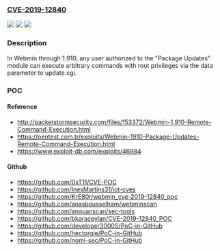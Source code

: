 ### [CVE-2019-12840](https://cve.mitre.org/cgi-bin/cvename.cgi?name=CVE-2019-12840)
![](https://img.shields.io/static/v1?label=Product&message=n%2Fa&color=blue)
![](https://img.shields.io/static/v1?label=Version&message=n%2Fa&color=blue)
![](https://img.shields.io/static/v1?label=Vulnerability&message=n%2Fa&color=brighgreen)

### Description

In Webmin through 1.910, any user authorized to the "Package Updates" module can execute arbitrary commands with root privileges via the data parameter to update.cgi.

### POC

#### Reference
- http://packetstormsecurity.com/files/153372/Webmin-1.910-Remote-Command-Execution.html
- https://pentest.com.tr/exploits/Webmin-1910-Package-Updates-Remote-Command-Execution.html
- https://www.exploit-db.com/exploits/46984

#### Github
- https://github.com/0xT11/CVE-POC
- https://github.com/InesMartins31/iot-cves
- https://github.com/KrE80r/webmin_cve-2019-12840_poc
- https://github.com/anasbousselham/webminscan
- https://github.com/anquanscan/sec-tools
- https://github.com/bkaraceylan/CVE-2019-12840_POC
- https://github.com/developer3000S/PoC-in-GitHub
- https://github.com/hectorgie/PoC-in-GitHub
- https://github.com/nomi-sec/PoC-in-GitHub

